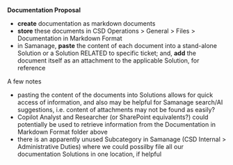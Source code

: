 **Documentation Proposal**



* **create** documentation as markdown documents
* **store** these documents in CSD Operations > General > Files > Documentation in Markdown Format
* in Samanage, **paste** the content of each document into a stand-alone Solution or a Solution RELATED to specific ticket; and, **add** the document itself as an attachment to the applicable Solution, for reference



A few notes

* pasting the content of the documents into Solutions allows for quick access of information, and also may be helpful for Samanage search/AI suggestions, i.e. content of attachments may not be found as easily?
* Copilot Analyst and Researcher (or SharePoint equivalents?) could potentially be used to retrieve information from the Documentation in Markdown Format folder above
* there is an apparently unused Subcategory in Samanage (CSD Internal > Administrative Duties) where we could possilby file all our documentation Solutions in one location, if helpful

